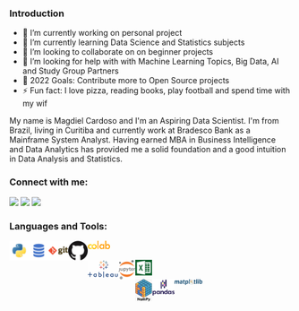 ### Introduction


- 🔭 I’m currently working on personal project
- 🌱 I’m currently learning Data Science and Statistics subjects
- 👯 I’m looking to collaborate on on beginner projects
- 🤔 I’m looking for help with with Machine Learning Topics, Big Data, AI and Study Group Partners
- 🥅 2022 Goals: Contribute more to Open Source projects
- ⚡ Fun fact: I love pizza, reading books, play football and spend time with my wif


My name is Magdiel Cardoso and I'm an Aspiring Data Scientist. I'm from Brazil, living in Curitiba
and currently work at Bradesco Bank as a Mainframe System Analyst. Having earned MBA in Business 
Intelligence and Data Analytics has provided me a solid foundation and a good intuition in Data Analysis and Statistics.

### Connect with me:

<div>
  <a href="https://www.linkedin.com/in/magdiel-cardoso/" target="_blank"><img src="https://img.shields.io/badge/-LinkedIn-%230077B5?style=for-the-badge&logo=linkedin&logoColor=white" target="_blank"></a>
  <a href = "mailto:magdiel.vilar@gmail.com"><img src="https://img.shields.io/badge/Gmail-D14836?style=for-the-badge&logo=gmail&logoColor=white" target="_blank"></a>
   <a href="hhttps://api.whatsapp.com/send?phone=5541995846805&text=Github%20Contact" target="_blank"><img src="https://img.shields.io/badge/WhatsApp-25D366?style=for-the-badge&logo=whatsapp&logoColor=white" target="_blank"></a>
</div>

### Languages and Tools:

<img align="left" alt="Python" width="35" src="https://raw.githubusercontent.com/github/explore/80688e429a7d4ef2fca1e82350fe8e3517d3494d/topics/python/python.png" />
<img align="left" alt="SQL" width="35" src="https://raw.githubusercontent.com/github/explore/80688e429a7d4ef2fca1e82350fe8e3517d3494d/topics/sql/sql.png" />
<img align="left" alt="Git" width="35" src="https://raw.githubusercontent.com/github/explore/80688e429a7d4ef2fca1e82350fe8e3517d3494d/topics/git/git.png" />
<img align="left" alt="GitHub" width="35" src="https://raw.githubusercontent.com/github/explore/78df643247d429f6cc873026c0622819ad797942/topics/github/github.png" />
<img align="left" alt="colab" width="40" src="https://github.com/magdiel100/magdiel100/blob/main/images/colab.png" />

<br />
<br />



<img align="left" alt="tableau" width="55" src="https://github.com/magdiel100/magdiel100/blob/main/images/tableau.png" />
<img align="left" alt="Jupyter_logo" width="30" src="https://github.com/magdiel100/magdiel100/blob/main/images/Jupyter_logo.png" />
<img align="left" alt="excel" class="center" width="30" src="https://github.com/magdiel100/magdiel100/blob/main/images/excel.png" />

<br />
<br />

<img align="left" alt="numpy" width="30" src="https://github.com/magdiel100/magdiel100/blob/main/images/numpy.png" />
<img align="left" alt="pandas" width="40" src="https://github.com/magdiel100/magdiel100/blob/main/images/pandas.png" />
<img align="left" alt="matplotlib_logo" width="50" src="https://github.com/magdiel100/magdiel100/blob/main/images/matplotlib_logo.png" />

<br />
<br />
